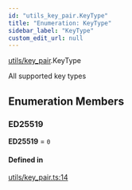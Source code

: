 ```yaml
---
id: "utils_key_pair.KeyType"
title: "Enumeration: KeyType"
sidebar_label: "KeyType"
custom_edit_url: null
---
```


[utils/key_pair](../modules/utils_key_pair.md).KeyType

All supported key types

## Enumeration Members

### ED25519

 **ED25519** = ``0``

#### Defined in

[utils/key_pair.ts:14](https://github.com/maxhr/near--near-api-js/blob/a0c9a104/packages/near-api-js/src/utils/key_pair.ts#L14)
